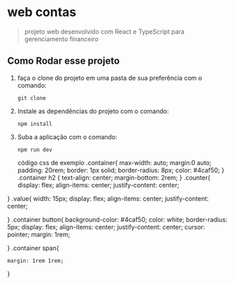# web contas

> projeto web desenvolvido com React e TypeScript para gerenciamento financeiro

## Como Rodar esse projeto

 1. faça o clone do projeto em uma pasta de sua preferência com o comando:

    ```shell
    git clone
    ```

1. Instale as dependências do projeto com o comando:

    ```Shell
    npm install
    ```

1. Suba a aplicação com o comando:
   
   ```shell
   npm run dev
   ```
   
   código css de exemplo
.container{
    max-width: auto;
    margin:0 auto;
    padding: 20rem;
    border: 1px solid;
    border-radius: 8px;
    color: #4caf50;
}
.container h2 {
    text-align: center;
    margin-bottom: 2rem;
}
.counter{
    display: flex;
    align-items: center;
    justify-content: center;
    
}
.value{
    width: 15px;
    display: flex;
    align-items: center;
    justify-content: center;

}
.container button{
   background-color: #4caf50;
   color: white;
   border-radius: 5px;
    display: flex;
    align-items: center;
    justify-content: center;
    cursor: pointer;
    margin: 1rem;

}
.container span{
   
    margin: 1rem 1rem;

}